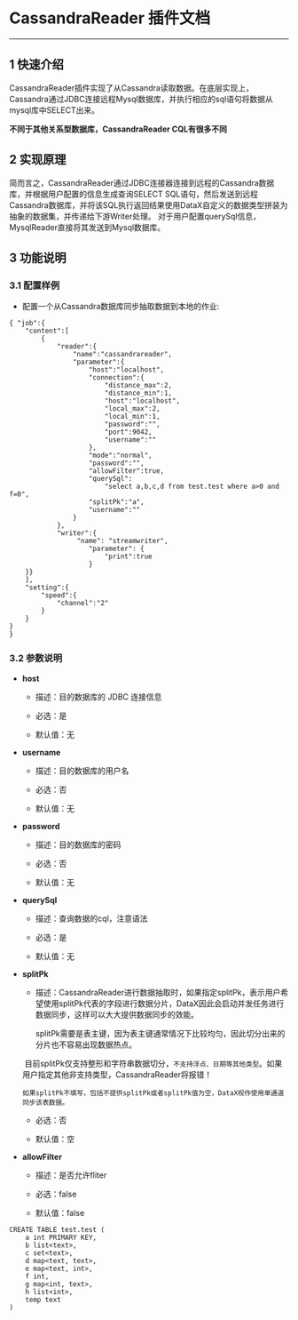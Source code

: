 
# CassandraReader 插件文档


___



## 1 快速介绍

CassandraReader插件实现了从Cassandra读取数据。在底层实现上，Cassandra通过JDBC连接远程Mysql数据库，并执行相应的sql语句将数据从mysql库中SELECT出来。

**不同于其他关系型数据库，CassandraReader CQL有很多不同**

## 2 实现原理

简而言之，CassandraReader通过JDBC连接器连接到远程的Cassandra数据库，并根据用户配置的信息生成查询SELECT SQL语句，然后发送到远程Cassandra数据库，并将该SQL执行返回结果使用DataX自定义的数据类型拼装为抽象的数据集，并传递给下游Writer处理。
对于用户配置querySql信息，MysqlReader直接将其发送到Mysql数据库。


## 3 功能说明

### 3.1 配置样例

* 配置一个从Cassandra数据库同步抽取数据到本地的作业:

```
{ "job":{
	"content":[
		{
			"reader":{
				"name":"cassandrareader",
				"parameter":{
					"host":"localhost",
					"connection":{
						"distance_max":2,
						"distance_min":1,
						"host":"localhost",
						"local_max":2,
						"local_min":1,
						"password":"",
						"port":9042,
						"username":""
					},
					"mode":"normal",
					"password":"",
					"allowFilter":true,
					"querySql":
						"select a,b,c,d from test.test where a>0 and f=0",
					"splitPk":"a",
					"username":""
				}
			},
			"writer":{
				 "name": "streamwriter",
                    "parameter": {
                        "print":true
                    }
	}}
	],
	"setting":{
		"speed":{
			"channel":"2"
		}
	}
}
}

```



### 3.2 参数说明


* **host**

	* 描述：目的数据库的 JDBC 连接信息

 	* 必选：是 <br />

	* 默认值：无 <br />

* **username**

	* 描述：目的数据库的用户名 <br />

	* 必选：否 <br />

	* 默认值：无 <br />

* **password**

	* 描述：目的数据库的密码 <br />

	* 必选：否 <br />

	* 默认值：无 <br />

* **querySql**

	* 描述：查询数据的cql，注意语法

	* 必选：是 <br />

	* 默认值：无 <br />

* **splitPk**

	* 描述：CassandraReader进行数据抽取时，如果指定splitPk，表示用户希望使用splitPk代表的字段进行数据分片，DataX因此会启动并发任务进行数据同步，这样可以大大提供数据同步的效能。

	  splitPk需要是表主键，因为表主键通常情况下比较均匀，因此切分出来的分片也不容易出现数据热点。

	  目前splitPk仅支持整形和字符串数据切分，`不支持浮点、日期等其他类型`。如果用户指定其他非支持类型，CassandraReader将报错！

	  如果splitPk不填写，包括不提供splitPk或者splitPk值为空，DataX视作使用单通道同步该表数据。

	* 必选：否 <br />

	* 默认值：空 <br />

* **allowFilter**
    * 描述：是否允许fliter

	* 必选：false <br />

	* 默认值：false <br />


```
CREATE TABLE test.test (
    a int PRIMARY KEY,
    b list<text>,
    c set<text>,
    d map<text, text>,
    e map<text, int>,
    f int,
    g map<int, text>,
    h list<int>,
    temp text
)


```